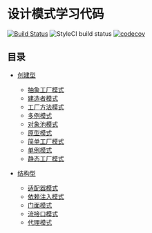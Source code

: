 # 设计模式学习代码

[![Build Status](https://travis-ci.org/sunzhangshuai/composer_release-weather.svg?branch=master)](https://travis-ci.org/sunzhangshuai/composer_release-weather)
![StyleCI build status](https://github.styleci.io/repos/199437136/shield) 
[![codecov](https://codecov.io/gh/sunzhangshuai/design-patterns/branch/master/graph/badge.svg)](https://codecov.io/gh/sunzhangshuai/design-patterns)

## 目录
- [创建型](https://github.com/sunzhangshuai/design-patterns/tree/master/app/Creational)
    - [抽象工厂模式](https://github.com/sunzhangshuai/design-patterns/tree/master/app/Creational/AbstractFactory)
    - [建造者模式](https://github.com/sunzhangshuai/design-patterns/tree/master/app/Creational/Builder)
    - [工厂方法模式](https://github.com/sunzhangshuai/design-patterns/tree/master/app/Creational/FactoryMethod)
    - [多例模式](https://github.com/sunzhangshuai/design-patterns/tree/master/app/Creational/Multiton)
    - [对象池模式](https://github.com/sunzhangshuai/design-patterns/tree/master/app/Creational/Pool)
    - [原型模式](https://github.com/sunzhangshuai/design-patterns/tree/master/app/Creational/Prototype)
    - [简单工厂模式](https://github.com/sunzhangshuai/design-patterns/tree/master/app/Creational/SimpleFactory)
    - [单例模式](https://github.com/sunzhangshuai/design-patterns/tree/master/app/Creational/Singleton)
    - [静态工厂模式](https://github.com/sunzhangshuai/design-patterns/tree/master/app/Creational/StaticFactory)
    
- [结构型](https://github.com/sunzhangshuai/design-patterns/tree/master/app/Structural)
    - [适配器模式](https://github.com/sunzhangshuai/design-patterns/tree/master/app/Structural/Adapter)
    - [依赖注入模式](https://github.com/sunzhangshuai/design-patterns/tree/master/app/Structural/DependencyInjection)
    - [门面模式](https://github.com/sunzhangshuai/design-patterns/tree/master/app/Structural/Facade)
    - [流接口模式](https://github.com/sunzhangshuai/design-patterns/tree/master/app/Structural/FluentInterface)
    - [代理模式](https://github.com/sunzhangshuai/design-patterns/tree/master/app/Structural/Proxy)
